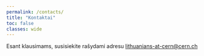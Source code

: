 ```yaml
---
permalink: /contacts/
title: "Kontaktai"
toc: false
classes: wide
---
```


Esant klausimams, susisiekite rašydami adresu lithuanians-at-cern@cern.ch